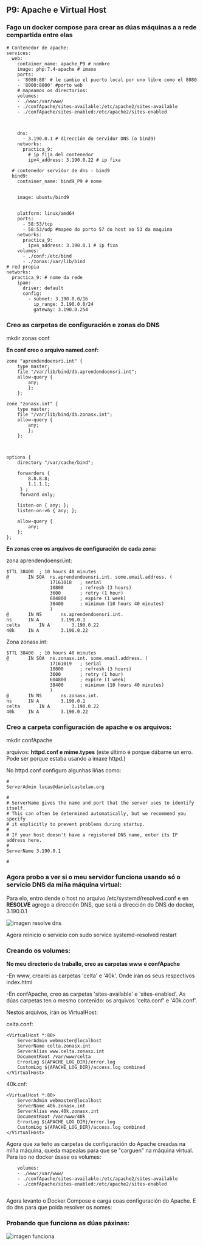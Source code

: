 
## P9: Apache e Virtual Host

### Fago un docker compose para crear as dúas máquinas a a rede compartida entre elas
 
```
# Contenedor de apache:
services:
  web:
    container_name: apache_P9 # nombre 
    image: php:7.4-apache # imaxe
    ports:
    - '8080:80' # le cambio el puerto local por uno libre como el 8080
    - '8000:8000' #porto web
    # mapeamos os directorios:
    volumes:
    - ./www:/var/www/
    - ./confApache/sites-available:/etc/apache2/sites-available
    - ./confApache/sites-enabled:/etc/apache2/sites-enabled
  

    
    dns:
      - 3.190.0.1 # dirección do servidor DNS (o bind9) 
    networks:
      practica_9:
        # ip fija del contenedor
        ipv4_address: 3.190.0.22 # ip fixa
        
  # contenedor servidor de dns - bind9
  bind9:
    container_name: bind9_P9 # nome


    image: ubuntu/bind9


    platform: linux/amd64
    ports:
      - 58:53/tcp
      - 58:53/udp #mapeo do porto 57 do host ao 53 da maquina     
    networks:
      practica_9:
        ipv4_address: 3.190.0.1 # ip fixa
    volumes:
      - ./conf:/etc/bind
      - ./zonas:/var/lib/bind
# red propia
networks:
  practica_9: # nome da rede
    ipam: 
      driver: default
      config:
        - subnet: 3.190.0.0/16
          ip_range: 3.190.0.0/24
          gateway: 3.190.0.254

```

### Creo as carpetas de configuración e zonas do DNS

mkdir zonas conf

**En conf creo o arquivo named.conf:** 

```
zone "aprendendoensri.int" {
	type master;
	file "/var/lib/bind/db.aprendendoensri.int";
	allow-query {
		any;
		};
	};

zone "zonasx.int" {
	type master;
	file "/var/lib/bind/db.zonasx.int";
	allow-query {
		any;
		};
	};
	
	
	
options {
	directory "/var/cache/bind";

	forwarders {
	 	8.8.8.8;
		1.1.1.1;
	 } ;
	 forward only;

	listen-on { any; };
	listen-on-v6 { any; };

	allow-query {
		any;
	};
};

```

**En zonas creo os arquivos de configuración de cada zona:**

zona aprendendoensri.int:
```
$TTL 38400	; 10 hours 40 minutes
@		IN SOA	ns.aprendendoensri.int. some.email.address. (
				17161018   ; serial
				10800      ; refresh (3 hours)
				3600       ; retry (1 hour)
				604800     ; expire (1 week)
				38400      ; minimum (10 hours 40 minutes)
				)
@		IN NS		ns.aprendendoensri.int.
ns		IN A		3.190.0.1
celta		IN A		3.190.0.22
40k		IN A		3.190.0.22
```

Zona zonasx.int:
```
$TTL 38400	; 10 hours 40 minutes
@		IN SOA	ns.zonasx.int. some.email.address. (
				17161019   ; serial
				10800      ; refresh (3 hours)
				3600       ; retry (1 hour)
				604800     ; expire (1 week)
				38400      ; minimum (10 hours 40 minutes)
				)
@		IN NS		ns.zonasx.int.
ns		IN A		3.190.0.1
celta		IN A		3.190.0.22
40k		IN A		3.190.0.22
```

### Creo a carpeta configuración de apache e os arquivos:
mkdir confApache

arquivos: **httpd.conf e mime.types** (este último é porque dábame un erro. Pode ser porque estaba usando a imaxe httpd.)

No httpd.conf configuro algunhas liñas como:
```
#
ServerAdmin lucas@danielcastelao.org

#
# ServerName gives the name and port that the server uses to identify itself.
# This can often be determined automatically, but we recommend you specify
# it explicitly to prevent problems during startup.
#
# If your host doesn't have a registered DNS name, enter its IP address here.
#
ServerName 3.190.0.1

#
```
### Agora probo a ver si o meu servidor funciona usando só o servicio DNS da miña máquina virtual:

Para elo, entro dende o host no arquivo /etc/systemd/resolved.conf e en **RESOLVE** agrego a dirección DNS, que será a dirección do DNS do docker,  3.190.0.1 

![imagen resolve dns](https://github.com/luk295/P9-Apache-e-Virtual-Host/blob/main/resolve-dns.png)

Agora reinicio o servicio con sudo service systemd-resolved restart
### Creando os volumes:

**No meu directorio de traballo, creo as carpetas www e confApache**

-En www, crearei as carpetas 'celta' e '40k'. Onde irán os seus respectivos index.html

-En confApache, creo as carpetas 'sites-available' e 'sites-enabled'. As dúas carpetas ten o mesmo contenido: os arquivos 'celta.conf' e '40k.conf'.

Nestos arquivos, irán os VirtualHost:

celta.conf:
```
<VirtualHost *:80>
    ServerAdmin webmaster@localhost
    ServerName celta.zonasx.int
    ServerAlias www.celta.zonasx.int
    DocumentRoot /var/www/celta
    ErrorLog ${APACHE_LOG_DIR}/error.log
    CustomLog ${APACHE_LOG_DIR}/access.log combined
</VirtualHost>

```
40k.cnf:
```                                             
<VirtualHost *:80>
    ServerAdmin webmaster@localhost
    ServerName 40k.zonasx.int
    ServerAlias www.40k.zonasx.int
    DocumentRoot /var/www/40k
    ErrorLog ${APACHE_LOG_DIR}/error.log
    CustomLog ${APACHE_LOG_DIR}/access.log combined
</VirtualHost>

```

Agora que xa teño as carpetas de configuración do Apache creadas na miña máquina, queda mapealas para que se "carguen" na máquina virtual. Para iso no docker úsase os volumes:

```
    volumes:
    - ./www:/var/www/
    - ./confApache/sites-available:/etc/apache2/sites-available
    - ./confApache/sites-enabled:/etc/apache2/sites-enabled
  
```
Agora levanto o Docker Compose e carga coas configuración do Apache. E do dns para que poida resolver os nomes:

### Probando que funciona as dúas páxinas:

![imagen funciona](https://github.com/luk295/P9-Apache-e-Virtual-Host/blob/main/funciona.png)


